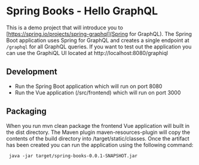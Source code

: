 # Spring Books - Hello GraphQL

This is a demo project that will introduce you to [https://spring.io/projects/spring-graphql](Spring for GraphQL). 
The Spring Boot application uses Spring for GraphQL and creates a single endpoint at `/graphql` for all GraphQL queries.
If you want to test out the application you can use the GraphiQL UI located at http://localhost:8080/graphiql

## Development 

- Run the Spring Boot application which will run on port 8080
- Run the Vue application (/src/frontend) which will run on port 3000

## Packaging 

When you run mvn clean package the frontend Vue application will built in the dist directory. The Maven plugin 
maven-resources-plugin will copy the contents of the build directory into /target/static/classes. Once the artifact
has been created you can run the application using the following command: 

` java -jar target/spring-books-0.0.1-SNAPSHOT.jar`